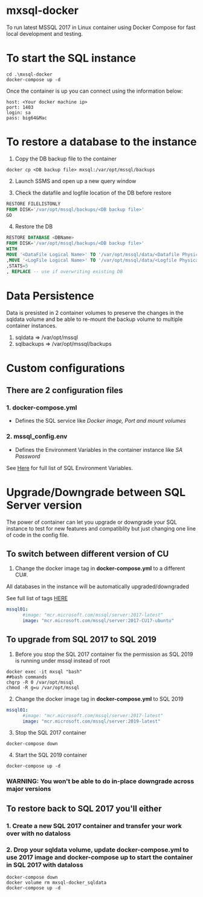 # mxsql-docker

To run latest MSSQL 2017 in Linux container using Docker Compose for fast local development and testing.

# To start the SQL instance

```
cd .\mxsql-docker
docker-compose up -d
```
Once the container is up you can connect using the information below:

```
host: <Your docker machine ip>
port: 1403
login: sa
pass: big64&Mac
```

# To restore a database to the instance

1. Copy the DB backup file to the container

```docker
docker cp <DB backup file> mxsql:/var/opt/mssql/backups
```

2. Launch SSMS and open up a new query window

3. Check the datafile and logfile location of the DB before restore

```SQL
RESTORE FILELISTONLY 
FROM DISK='/var/opt/mssql/backups/<DB backup file>'
GO
```

4. Restore the DB

```SQL
RESTORE DATABASE <DBName>
FROM DISK='/var/opt/mssql/backups/<DB backup file>'
WITH 
MOVE '<DataFile Logical Name>' TO '/var/opt/mssql/data/<Datafile Physical Name>'
,MOVE '<LogFile Logical Name>' TO '/var/opt/mssql/data/<Logfile Physical Name>'
,STATS=5
, REPLACE -- use if overwriting existing DB
```

# Data Persistence

Data is presisted in 2 container volumes to preserve the changes in the sqldata volume and be able to re-mount the backup volume to multiple container instances. 

1. sqldata => /var/opt/mssql
2. sqlbackups => /var/opt/mssql/backups

# Custom configurations

## There are 2 configuration files

### 1. docker-compose.yml

* Defines the SQL service like *Docker image, Port and mount volumes*

### 2. mssql_config.env

* Defines the Environment Variables in the container instance like *SA Password*

See [Here](https://docs.microsoft.com/en-us/sql/linux/sql-server-linux-configure-environment-variables?view=sql-server-ver15)
for full list of SQL Environment Variables.

# Upgrade/Downgrade between SQL Server version

The power of container can let you upgrade or downgrade your SQL instance to test for new features and compatiblity but just changing one line of code in the config file.

## To switch between different version of CU 

1. Change the docker image tag in **docker-compose.yml** to a different CU#.

All databases in the instance will be automatically upgraded/downgraded

See full list of tags [HERE](https://hub.docker.com/_/microsoft-mssql-server)

```yaml
mssql01:
      #image: "mcr.microsoft.com/mssql/server:2017-latest"
      image: "mcr.microsoft.com/mssql/server:2017-CU17-ubuntu"
```
## To upgrade from SQL 2017 to SQL 2019

1. Before you stop the SQL 2017 container fix the permission as SQL 2019 is running under mssql instead of root

```docker
docker exec -it mxsql "bash"
##bash commands
chgrp -R 0 /var/opt/mssql
chmod -R g=u /var/opt/mssql
```

2. Change the docker image tag in **docker-compose.yml** to SQL 2019

```yaml
mssql01:
      #image: "mcr.microsoft.com/mssql/server:2017-latest"
      image: "mcr.microsoft.com/mssql/server:2019-latest"
```
3. Stop the SQL 2017 container

```docker
docker-compose down
```

4. Start the SQL 2019 container

```docker
docker-compose up -d
```
### **WARNING: You won't be able to do in-place downgrade across major versions**

## To restore back to SQL 2017 you'll either

### 1. Create a new SQL 2017 container and transfer your work over with no dataloss
### 2. Drop your sqldata volume, update docker-compose.yml to use 2017 image and docker-compose up to start the container in SQL 2017 with dataloss

```docker
docker-compose down
docker volume rm mxsql-docker_sqldata
docker-compose up -d
```








